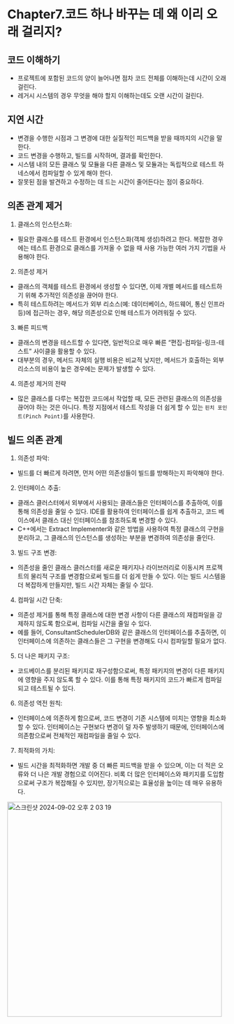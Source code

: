# Chapter7.코드 하나 바꾸는 데 왜 이리 오래 걸리지?

 ## 코드 이해하기
 - 프로젝트에 포함된 코드의 양이 늘어나면 점차 코드 전체를 이해하는데 시간이 오래 걸린다.
 - 레거시 시스템의 경우 무엇을 해야 할지 이해하는데도 오랜 시간이 걸린다.

## 지연 시간
- 변경을 수행한 시점과 그 변경에 대한 실질적인 피드백을 받을 때까지의 시간을 말한다.
- 코드 변경을 수행하고, 빌드를 시작하며, 결과를 확인한다.
- 시스템 내의 모든 클래스 및 모듈을 다른 클래스 및 모듈과는 독립적으로 테스트 하네스에서 컴파일할 수 있게 해야 한다.
- 잘못된 점을 발견하고 수정하는 데 드는 시간이 줄어든다는 점이 중요하다.

 ## 의존 관계 제거
 1. 클래스의 인스턴스화:
- 필요한 클래스를 테스트 환경에서 인스턴스화(객체 생성)하려고 한다. 복잡한 경우에는 테스트 환경으로 클래스를 가져올 수 없을 때 사용 가능한 여러 가지 기법을 사용해야 한다.
	
2.	의존성 제거
- 클래스의 객체를 테스트 환경에서 생성할 수 있다면, 이제 개별 메서드를 테스트하기 위해 추가적인 의존성을 끊어야 한다.
- 특히 테스트하려는 메서드가 외부 리소스(예: 데이터베이스, 하드웨어, 통신 인프라 등)에 접근하는 경우, 해당 의존성으로 인해 테스트가 어려워질 수 있다.

3.	빠른 피드백
-	클래스의 변경을 테스트할 수 있다면, 일반적으로 매우 빠른 “편집-컴파일-링크-테스트” 사이클을 활용할 수 있다.
-	대부분의 경우, 메서드 자체의 실행 비용은 비교적 낮지만, 메서드가 호출하는 외부 리소스의 비용이 높은 경우에는 문제가 발생할 수 있다.
	
 4.	의존성 제거의 전략
-	많은 클래스를 다루는 복잡한 코드에서 작업할 때, 모든 관련된 클래스의 의존성을 끊어야 하는 것은 아니다. 특정 지점에서 테스트 작성을 더 쉽게 할 수 있는 `핀치 포인트(Pinch Point)`를 사용한다.

 ## 빌드 의존 관계
1.	의존성 파악:
- 빌드를 더 빠르게 하려면, 먼저 어떤 의존성들이 빌드를 방해하는지 파악해야 한다.

2.	인터페이스 추출:
-	클래스 클러스터에서 외부에서 사용되는 클래스들은 인터페이스를 추출하여, 이를 통해 의존성을 줄일 수 있다. IDE를 활용하여 인터페이스를 쉽게 추출하고, 코드 베이스에서 클래스 대신 인터페이스를 참조하도록 변경할 수 있다.
- C++에서는 Extract Implementer와 같은 방법을 사용하여 특정 클래스의 구현을 분리하고, 그 클래스의 인스턴스를 생성하는 부분을 변경하여 의존성을 줄인다.

3.	빌드 구조 변경:
- 의존성을 줄인 클래스 클러스터를 새로운 패키지나 라이브러리로 이동시켜 프로젝트의 물리적 구조를 변경함으로써 빌드를 더 쉽게 만들 수 있다. 이는 빌드 시스템을 더 복잡하게 만들지만, 빌드 시간 자체는 줄일 수 있다.
  
4.	컴파일 시간 단축:
- 의존성 제거를 통해 특정 클래스에 대한 변경 사항이 다른 클래스의 재컴파일을 강제하지 않도록 함으로써, 컴파일 시간을 줄일 수 있다.
- 예를 들어, ConsultantSchedulerDB와 같은 클래스의 인터페이스를 추출하면, 이 인터페이스에 의존하는 클래스들은 그 구현을 변경해도 다시 컴파일할 필요가 없다.
  
5.	더 나은 패키지 구조:
- 코드베이스를 분리된 패키지로 재구성함으로써, 특정 패키지의 변경이 다른 패키지에 영향을 주지 않도록 할 수 있다. 이를 통해 특정 패키지의 코드가 빠르게 컴파일되고 테스트될 수 있다.

6.	의존성 역전 원칙:
- 인터페이스에 의존하게 함으로써, 코드 변경이 기존 시스템에 미치는 영향을 최소화할 수 있다. 인터페이스는 구현보다 변경이 덜 자주 발생하기 때문에, 인터페이스에 의존함으로써 전체적인 재컴파일을 줄일 수 있다.

7.	최적화의 가치:
- 빌드 시간을 최적화하면 개발 중 더 빠른 피드백을 받을 수 있으며, 이는 더 적은 오류와 더 나은 개발 경험으로 이어진다. 비록 더 많은 인터페이스와 패키지를 도입함으로써 구조가 복잡해질 수 있지만, 장기적으로는 효율성을 높이는 데 매우 유용하다.


<img width="491" alt="스크린샷 2024-09-02 오후 2 03 19" src="https://github.com/user-attachments/assets/6cdcf385-71d1-4bac-b5ff-cacc6d26ff3c">
